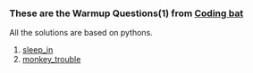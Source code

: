 ### These are the Warmup Questions(1) from  [Coding bat](http://codingbat.com/python)

All the solutions are based on pythons.

1. [sleep_in](./sleep_in.py)
2. [monkey_trouble]()
